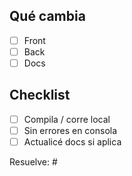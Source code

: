 ## Qué cambia
- [ ] Front
- [ ] Back
- [ ] Docs

## Checklist
- [ ] Compila / corre local
- [ ] Sin errores en consola
- [ ] Actualicé docs si aplica

Resuelve: #